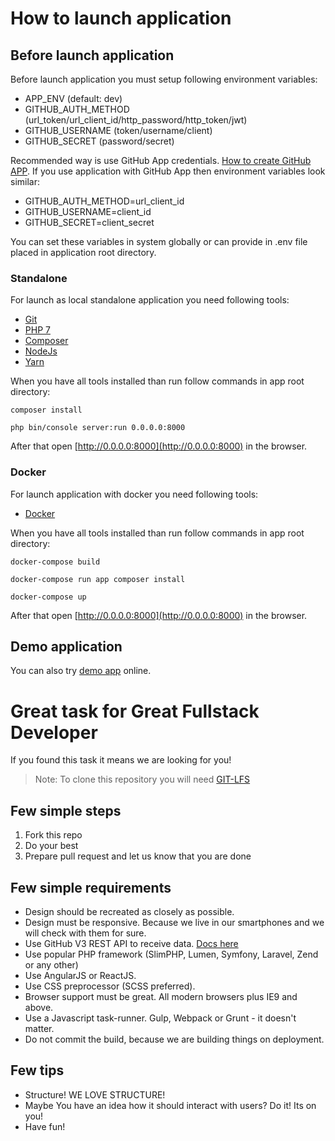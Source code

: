 # How to launch application

## Before launch application
Before launch application you must setup following environment variables:
- APP_ENV (default: dev)
- GITHUB_AUTH_METHOD (url_token/url_client_id/http_password/http_token/jwt)
- GITHUB_USERNAME (token/username/client)
- GITHUB_SECRET (password/secret)

Recommended way is use GitHub App credentials.
[How to create GitHub APP](https://developer.github.com/apps/building-github-apps/creating-a-github-app/). 
If you use application with GitHub App then environment variables look similar:
- GITHUB_AUTH_METHOD=url_client_id
- GITHUB_USERNAME=client_id
- GITHUB_SECRET=client_secret

You can set these variables in system globally or can provide in .env file placed 
in application root directory.  

### Standalone

For launch as local standalone application you need following tools:

- [Git](https://git-scm.com/downloads)
- [PHP 7](http://php.net/manual/en/install.php)
- [Composer](https://getcomposer.org/download)
- [NodeJs](https://nodejs.org/en/download/package-manager)
- [Yarn](https://yarnpkg.com/en/docs/install)

When you have all tools installed than run follow commands in app root directory:

```
composer install
```

```
php bin/console server:run 0.0.0.0:8000
```

After that open [http://0.0.0.0:8000](http://0.0.0.0:8000) in the browser.

### Docker
For launch application with docker you need following tools:
- [Docker](https://docs.docker.com/install/)

When you have all tools installed than run follow commands in app root directory:

```
docker-compose build
```

```
docker-compose run app composer install
```

```
docker-compose up
```

After that open [http://0.0.0.0:8000](http://0.0.0.0:8000) in the browser.


## Demo application
You can also try [demo app](http://fullstack-party.herokuapp.com) online.


# Great task for Great Fullstack Developer

If you found this task it means we are looking for you!

> Note: To clone this repository you will need [GIT-LFS](https://git-lfs.github.com/)

## Few simple steps

1. Fork this repo
2. Do your best
3. Prepare pull request and let us know that you are done

## Few simple requirements

- Design should be recreated as closely as possible.
- Design must be responsive. Because we live in our smartphones and we will check with them for sure.
- Use GitHub V3 REST API to receive data. [Docs here](https://developer.github.com/v3/)
- Use popular PHP framework (SlimPHP, Lumen, Symfony, Laravel, Zend or any other)
- Use AngularJS or ReactJS.
- Use CSS preprocessor (SCSS preferred).
- Browser support must be great. All modern browsers plus IE9 and above.
- Use a Javascript task-runner. Gulp, Webpack or Grunt - it doesn't matter.
- Do not commit the build, because we are building things on deployment.

## Few tips

- Structure! WE LOVE STRUCTURE!
- Maybe You have an idea how it should interact with users? Do it! Its on you!
- Have fun!
